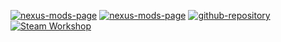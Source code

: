 [![nexus-mods-page](https://img.shields.io/badge/Mod-Helmet–Off%20Dialog%20KCD1-bf4848?style=flat-square&logo=nexusmods)](https://www.nexusmods.com/kingdomcomedeliverance/mods/1909) [![nexus-mods-page](https://img.shields.io/badge/Mod-Helmet–Off%20Dialog%20KCD2-bf4848?style=flat-square&logo=nexusmods)](https://www.nexusmods.com/kingdomcomedeliverance2/mods/1023) [![github-repository](https://img.shields.io/badge/Open-Source-2ea44f?style=flat-square&logo=github)](https://github.com/rdok/kcd2_helmet_off_dialog) [![Steam Workshop](https://img.shields.io/badge/Steam%20Workshop-1b2838?style=flat-square&logo=steam)](https://steamcommunity.com/sharedfiles/filedetails/?id=3443915670)  